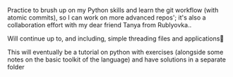 Practice to brush up on my Python skills and learn the git workflow (with atomic commits), so I can work on more advanced repos'; it's also a collaboration effort with my dear friend Tanya from Rublyovka..

Will continue up to, and including, simple threading files and applications🧵

This will eventually be a tutorial on python with exercises (alongside some notes on the basic toolkit of the language) and have solutions in a separate folder

